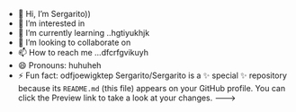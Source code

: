 - 👋 Hi, I’m Sergarito))
- 👀 I’m interested in 
- 🌱 I’m currently learning ..hgtiyukhjk
- 💞️ I’m looking to collaborate on 
- 📫 How to reach me ...dfcrfgvikuyh
- 😄 Pronouns: huhuheh
- ⚡ Fun fact: odfjoewigktep
Sergarito/Sergarito is a ✨ special ✨ repository because its `README.md` (this file) appears on your GitHub profile.
You can click the Preview link to take a look at your changes.
--->
